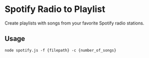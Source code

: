 # Spotify Radio to Playlist

Create playlists with songs from your favorite Spotify radio stations. 

## Usage
```
node spotify.js -f {filepath} -c {number_of_songs}
```
